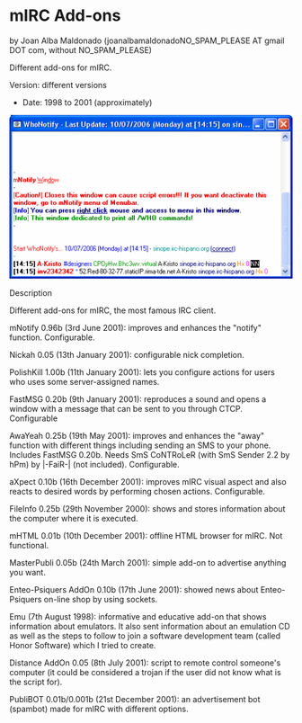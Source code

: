 mIRC Add-ons 
============= 
by Joan Alba Maldonado (joanalbamaldonadoNO_SPAM_PLEASE AT gmail DOT com, without NO_SPAM_PLEASE)

Different add-ons for mIRC.

Version: different versions 
- Date: 1998 to 2001 (approximately)


![ScreenShot](screenshot.gif)


Description

Different add-ons for mIRC, the most famous IRC client.

mNotify 0.96b (3rd June 2001): improves and enhances the "notify" function. Configurable.

Nickah 0.05 (13th January 2001): configurable nick completion.

PolishKill 1.00b (11th January 2001): lets you configure actions for users who uses some server-assigned names.

FastMSG 0.20b (9th January 2001): reproduces a sound and opens a window with a message that can be sent to you through CTCP. Configurable

AwaYeah 0.25b (19th May 2001): improves and enhances the "away" function with different things including sending an SMS to your phone. Includes FastMSG 0.20b. Needs SmS CoNTRoLeR (with SmS Sender 2.2 by hPm) by |-FaiR-| (not included). Configurable.

aXpect 0.10b (16th December 2001): improves mIRC visual aspect and also reacts to desired words by performing chosen actions. Configurable.

FileInfo 0.25b (29th November 2000): shows and stores information about the computer where it is executed.

mHTML 0.01b (10th December 2001): offline HTML browser for mIRC. Not functional.

MasterPubli 0.05b (24th March 2001): simple add-on to advertise anything you want.

Enteo-Psiquers AddOn 0.10b (17th June 2001): showed news about Enteo-Psiquers on-line shop by using sockets.

Emu (7th August 1998): informative and educative add-on that shows information about emulators. It also sent information about an emulation CD as well as the steps to follow to join a software development team (called Honor Software) which I tried to create.

Distance AddOn 0.05 (8th July 2001): script to remote control someone's computer (it could be considered a trojan if the user did not know what is the script for).

PubliBOT 0.01b/0.001b (21st December 2001): an advertisement bot (spambot) made for mIRC with different options.